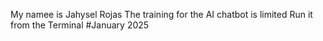 My namee is Jahysel Rojas
The training for the AI chatbot is limited
Run it from the Terminal
#January 2025
